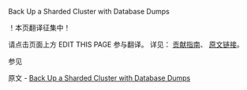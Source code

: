 Back Up a Sharded Cluster with Database Dumps

 ！本页翻译征集中！

请点击页面上方 EDIT THIS PAGE 参与翻译。
详见：
[贡献指南]( https://github.com/JinMuInfo/MongoDB-Manual-zh/blob/master/CONTRIBUTING.md )、
[原文链接](  https://docs.mongodb.com/manual/tutorial/backup-sharded-cluster-with-database-dumps/  )。

 参见

原文 - [Back Up a Sharded Cluster with Database Dumps]( https://docs.mongodb.com/manual/tutorial/backup-sharded-cluster-with-database-dumps/ )

